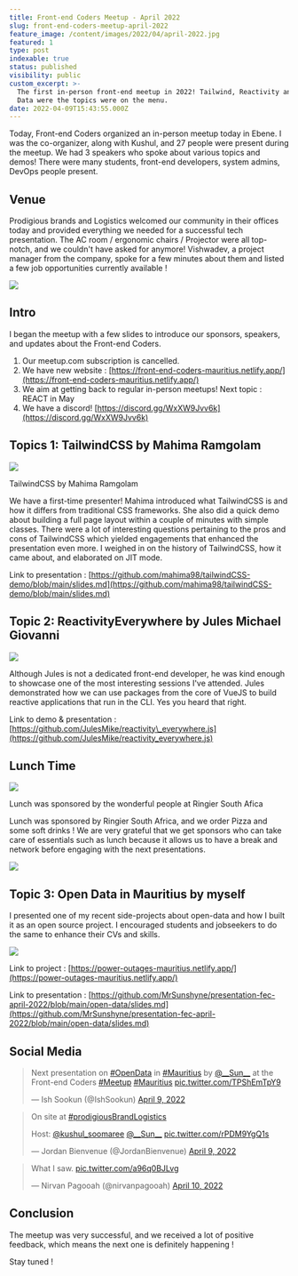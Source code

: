 ```yaml
---
title: Front-end Coders Meetup - April 2022
slug: front-end-coders-meetup-april-2022
feature_image: /content/images/2022/04/april-2022.jpg
featured: 1
type: post
indexable: true
status: published
visibility: public
custom_excerpt: >-
  The first in-person front-end meetup in 2022! Tailwind, Reactivity and Open
  Data were the topics were on the menu.
date: 2022-04-09T15:43:55.000Z
---
```


Today, Front-end Coders organized an in-person meetup today in Ebene. I was the co-organizer, along with Kushul, and 27 people were present during the meetup. We had 3 speakers who spoke about various topics and demos! There were many students, front-end developers, system admins, DevOps people present.

## Venue

Prodigious brands and Logistics welcomed our community in their offices today and provided everything we needed for a successful tech presentation. The AC room / ergonomic chairs / Projector were all top-notch, and we couldn't have asked for anymore! Vishwadev, a project manager from the company, spoke for a few minutes about them and listed a few job opportunities currently available !

![](/content/images/2022/04/fec-april-group-photo.jpg)

## Intro

I began the meetup with a few slides to introduce our sponsors, speakers, and updates about the Front-end Coders.

1.  Our meetup.com subscription is cancelled.
2.  We have new website : [https://front-end-coders-mauritius.netlify.app/](https://front-end-coders-mauritius.netlify.app/)
3.  We aim at getting back to regular in-person meetups! Next topic : REACT in May
4.  We have a discord! [https://discord.gg/WxXW9Jvv6k](https://discord.gg/WxXW9Jvv6k)

## Topics 1: TailwindCSS by Mahima Ramgolam

![](/content/images/2022/04/mahima-ramgolam-presentation-tailwind.jpg)

TailwindCSS by Mahima Ramgolam

We have a first-time presenter! Mahima introduced what TailwindCSS is and how it differs from traditional CSS frameworks. She also did a quick demo about building a full page layout within a couple of minutes with simple classes. There were a lot of interesting questions pertaining to the pros and cons of TailwindCSS which yielded engagements that enhanced the presentation even more. I weighed in on the history of TailwindCSS, how it came about, and elaborated on JIT mode.

Link to presentation : [https://github.com/mahima98/tailwindCSS-demo/blob/main/slides.md](https://github.com/mahima98/tailwindCSS-demo/blob/main/slides.md)

## Topic 2: ReactivityEverywhere by Jules Michael Giovanni

![](/content/images/2022/04/jules-giovanni-reactivity-presentation.jpg)

Although Jules is not a dedicated front-end developer, he was kind enough to showcase one of the most interesting sessions I've attended. Jules demonstrated how we can use packages from the core of VueJS to build reactive applications that run in the CLI. Yes you heard that right.

Link to demo & presentation : [https://github.com/JulesMike/reactivity\_everywhere.js](https://github.com/JulesMike/reactivity_everywhere.js)

## Lunch Time

![](/content/images/2022/04/image.png)

Lunch was sponsored by the wonderful people at Ringier South Afica

Lunch was sponsored by Ringier South Africa, and we order Pizza and some soft drinks ! We are very grateful that we get sponsors who can take care of essentials such as lunch because it allows us to have a break and network before engaging with the next presentations.

![](/content/images/2022/04/lunch-pizza-meetup.jpg)

## Topic 3: Open Data in Mauritius by myself

I presented one of my recent side-projects about open-data and how I built it as an open source project. I encouraged students and jobseekers to do the same to enhance their CVs and skills.

![](/content/images/2022/04/sandeep-ramgolam-open-data-presentation.jpg)

Link to project : [https://power-outages-mauritius.netlify.app/](https://power-outages-mauritius.netlify.app/)

Link to presentation : [https://github.com/MrSunshyne/presentation-fec-april-2022/blob/main/open-data/slides.md](https://github.com/MrSunshyne/presentation-fec-april-2022/blob/main/open-data/slides.md)

## Social Media

> Next presentation on [#OpenData](https://twitter.com/hashtag/OpenData?src=hash&ref_src=twsrc%5Etfw) in [#Mauritius](https://twitter.com/hashtag/Mauritius?src=hash&ref_src=twsrc%5Etfw) by [@\_\_Sun\_\_](https://twitter.com/__Sun__?ref_src=twsrc%5Etfw) at the Front-end Coders [#Meetup](https://twitter.com/hashtag/Meetup?src=hash&ref_src=twsrc%5Etfw) [#Mauritius](https://twitter.com/hashtag/Mauritius?src=hash&ref_src=twsrc%5Etfw) [pic.twitter.com/TPShEmTpY9](https://t.co/TPShEmTpY9)
> 
> — Ish Sookun (@IshSookun) [April 9, 2022](https://twitter.com/IshSookun/status/1512719834471022596?ref_src=twsrc%5Etfw)

> On site at [#prodigiousBrandLogistics](https://twitter.com/hashtag/prodigiousBrandLogistics?src=hash&ref_src=twsrc%5Etfw)  
>   
> Host: [@kushul\_soomaree](https://twitter.com/kushul_soomaree?ref_src=twsrc%5Etfw) [@\_\_Sun\_\_](https://twitter.com/__Sun__?ref_src=twsrc%5Etfw) [pic.twitter.com/rPDM9YgQ1s](https://t.co/rPDM9YgQ1s)
> 
> — Jordan Bienvenue (@JordanBienvenue) [April 9, 2022](https://twitter.com/JordanBienvenue/status/1512683624528707587?ref_src=twsrc%5Etfw)

> What I saw. [pic.twitter.com/a96q0BJLvg](https://t.co/a96q0BJLvg)
> 
> — Nirvan Pagooah (@nirvanpagooah) [April 10, 2022](https://twitter.com/nirvanpagooah/status/1513028420854517766?ref_src=twsrc%5Etfw)

## Conclusion

The meetup was very successful, and we received a lot of positive feedback, which means the next one is definitely happening !

Stay tuned !